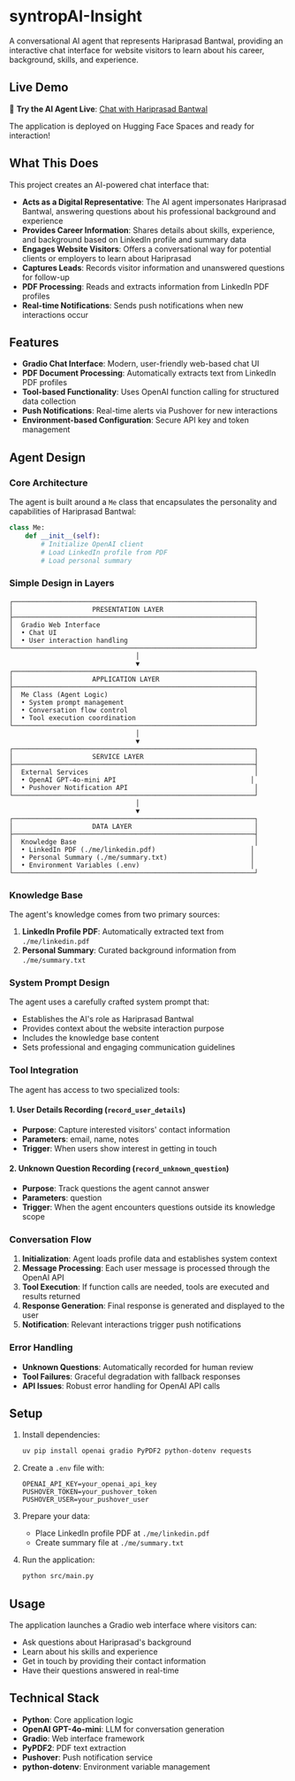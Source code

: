 # syntropAI-Insight

A conversational AI agent that represents Hariprasad Bantwal, providing an interactive chat interface for website visitors to learn about his career, background, skills, and experience.

## Live Demo

🚀 **Try the AI Agent Live**: [Chat with Hariprasad Bantwal](https://huggingface.co/spaces/paihari/syntropAI-Insight)

The application is deployed on Hugging Face Spaces and ready for interaction!

## What This Does

This project creates an AI-powered chat interface that:

- **Acts as a Digital Representative**: The AI agent impersonates Hariprasad Bantwal, answering questions about his professional background and experience
- **Provides Career Information**: Shares details about skills, experience, and background based on LinkedIn profile and summary data
- **Engages Website Visitors**: Offers a conversational way for potential clients or employers to learn about Hariprasad
- **Captures Leads**: Records visitor information and unanswered questions for follow-up
- **PDF Processing**: Reads and extracts information from LinkedIn PDF profiles
- **Real-time Notifications**: Sends push notifications when new interactions occur

## Features

- **Gradio Chat Interface**: Modern, user-friendly web-based chat UI
- **PDF Document Processing**: Automatically extracts text from LinkedIn PDF profiles
- **Tool-based Functionality**: Uses OpenAI function calling for structured data collection
- **Push Notifications**: Real-time alerts via Pushover for new interactions
- **Environment-based Configuration**: Secure API key and token management

## Agent Design

### Core Architecture

The agent is built around a `Me` class that encapsulates the personality and capabilities of Hariprasad Bantwal:

```python
class Me:
    def __init__(self):
        # Initialize OpenAI client
        # Load LinkedIn profile from PDF
        # Load personal summary
```

### Simple Design in Layers

```
┌─────────────────────────────────────────────────────────────┐
│                    PRESENTATION LAYER                       │
├─────────────────────────────────────────────────────────────┤
│  Gradio Web Interface                                       │
│  • Chat UI                                                  │
│  • User interaction handling                                │
└─────────────────────────────────────────────────────────────┘
                                │
                                ▼
┌─────────────────────────────────────────────────────────────┐
│                    APPLICATION LAYER                        │
├─────────────────────────────────────────────────────────────┤
│  Me Class (Agent Logic)                                     │
│  • System prompt management                                 │
│  • Conversation flow control                                │
│  • Tool execution coordination                              │
└─────────────────────────────────────────────────────────────┘
                                │
                                ▼
┌─────────────────────────────────────────────────────────────┐
│                    SERVICE LAYER                            │
├─────────────────────────────────────────────────────────────┤
│  External Services                                          │
│  • OpenAI GPT-4o-mini API                                  │
│  • Pushover Notification API                                │
└─────────────────────────────────────────────────────────────┘
                                │
                                ▼
┌─────────────────────────────────────────────────────────────┐
│                    DATA LAYER                               │
├─────────────────────────────────────────────────────────────┤
│  Knowledge Base                                             │
│  • LinkedIn PDF (./me/linkedin.pdf)                        │
│  • Personal Summary (./me/summary.txt)                     │
│  • Environment Variables (.env)                            │
└─────────────────────────────────────────────────────────────┘
```

### Knowledge Base

The agent's knowledge comes from two primary sources:
1. **LinkedIn Profile PDF**: Automatically extracted text from `./me/linkedin.pdf`
2. **Personal Summary**: Curated background information from `./me/summary.txt`

### System Prompt Design

The agent uses a carefully crafted system prompt that:
- Establishes the AI's role as Hariprasad Bantwal
- Provides context about the website interaction purpose
- Includes the knowledge base content
- Sets professional and engaging communication guidelines

### Tool Integration

The agent has access to two specialized tools:

#### 1. User Details Recording (`record_user_details`)
- **Purpose**: Capture interested visitors' contact information
- **Parameters**: email, name, notes
- **Trigger**: When users show interest in getting in touch

#### 2. Unknown Question Recording (`record_unknown_question`)
- **Purpose**: Track questions the agent cannot answer
- **Parameters**: question
- **Trigger**: When the agent encounters questions outside its knowledge scope

### Conversation Flow

1. **Initialization**: Agent loads profile data and establishes system context
2. **Message Processing**: Each user message is processed through the OpenAI API
3. **Tool Execution**: If function calls are needed, tools are executed and results returned
4. **Response Generation**: Final response is generated and displayed to the user
5. **Notification**: Relevant interactions trigger push notifications

### Error Handling

- **Unknown Questions**: Automatically recorded for human review
- **Tool Failures**: Graceful degradation with fallback responses
- **API Issues**: Robust error handling for OpenAI API calls

## Setup

1. Install dependencies:
   ```bash
   uv pip install openai gradio PyPDF2 python-dotenv requests
   ```

2. Create a `.env` file with:
   ```
   OPENAI_API_KEY=your_openai_api_key
   PUSHOVER_TOKEN=your_pushover_token
   PUSHOVER_USER=your_pushover_user
   ```

3. Prepare your data:
   - Place LinkedIn profile PDF at `./me/linkedin.pdf`
   - Create summary file at `./me/summary.txt`

4. Run the application:
   ```bash
   python src/main.py
   ```

## Usage

The application launches a Gradio web interface where visitors can:
- Ask questions about Hariprasad's background
- Learn about his skills and experience
- Get in touch by providing their contact information
- Have their questions answered in real-time

## Technical Stack

- **Python**: Core application logic
- **OpenAI GPT-4o-mini**: LLM for conversation generation
- **Gradio**: Web interface framework
- **PyPDF2**: PDF text extraction
- **Pushover**: Push notification service
- **python-dotenv**: Environment variable management